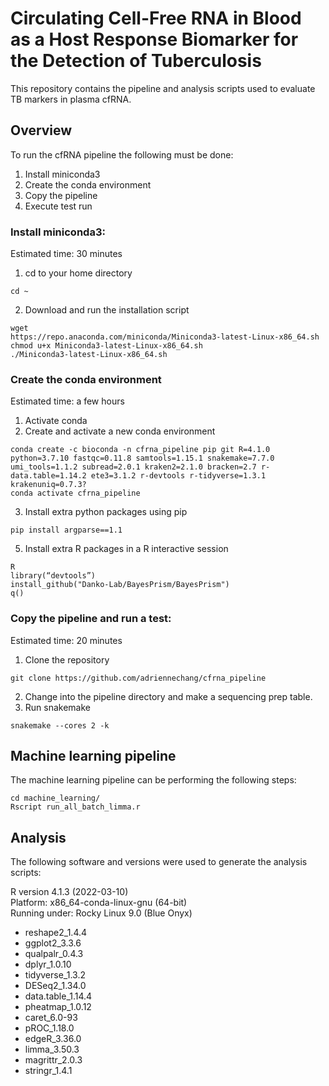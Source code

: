 # Circulating Cell-Free RNA in Blood as a Host Response Biomarker for the Detection of Tuberculosis

This repository contains the pipeline and analysis scripts used to evaluate TB markers in plasma cfRNA.

## Overview
To run the cfRNA pipeline the following must be done:
1. Install miniconda3
2. Create the conda environment
3. Copy the pipeline
4. Execute test run

### Install miniconda3:
Estimated time: 30 minutes

1. cd to your home directory
```
cd ~
```
2. Download and run the installation script
```
wget
https://repo.anaconda.com/miniconda/Miniconda3-latest-Linux-x86_64.sh
chmod u+x Miniconda3-latest-Linux-x86_64.sh
./Miniconda3-latest-Linux-x86_64.sh
 ```
### Create the conda environment
Estimated time: a few hours
1. Activate conda
2. Create and activate a new conda environment
```
conda create -c bioconda -n cfrna_pipeline pip git R=4.1.0 python=3.7.10 fastqc=0.11.8 samtools=1.15.1 snakemake=7.7.0 umi_tools=1.1.2 subread=2.0.1 kraken2=2.1.0 bracken=2.7 r-data.table=1.14.2 ete3=3.1.2 r-devtools r-tidyverse=1.3.1
krakenuniq=0.7.3?
conda activate cfrna_pipeline
``` 
3. Install extra python packages using pip
```
pip install argparse==1.1
```
5. Install extra R packages in a R interactive session
```
R
library(“devtools”)
install_github("Danko-Lab/BayesPrism/BayesPrism")
q()
```

### Copy the pipeline and run a test:
Estimated time: 20 minutes 
1. Clone the repository
```
git clone https://github.com/adriennechang/cfrna_pipeline
```
2. Change into the pipeline directory and make a sequencing prep table.
3. Run snakemake
```
snakemake --cores 2 -k
```

## Machine learning pipeline
The machine learning pipeline can be performing the following steps:
```
cd machine_learning/
Rscript run_all_batch_limma.r
```

## Analysis
The following software and versions were used to generate the analysis scripts:  
  
R version 4.1.3 (2022-03-10)  
Platform: x86_64-conda-linux-gnu (64-bit)  
Running under: Rocky Linux 9.0 (Blue Onyx)  

- reshape2_1.4.4
- ggplot2_3.3.6 
- qualpalr_0.4.3
- dplyr_1.0.10 
- tidyverse_1.3.2
- DESeq2_1.34.0 
- data.table_1.14.4
- pheatmap_1.0.12
- caret_6.0-93
- pROC_1.18.0
- edgeR_3.36.0
- limma_3.50.3 
- magrittr_2.0.3
- stringr_1.4.1 


